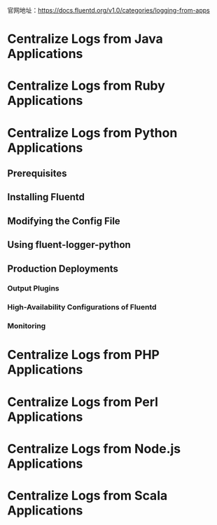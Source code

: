 官网地址：https://docs.fluentd.org/v1.0/categories/logging-from-apps

# Centralize Logs from Java Applications
# Centralize Logs from Ruby Applications
# Centralize Logs from Python Applications
## Prerequisites
## Installing Fluentd
## Modifying the Config File
## Using fluent-logger-python
## Production Deployments
### Output Plugins
### High-Availability Configurations of Fluentd
### Monitoring

# Centralize Logs from PHP Applications
# Centralize Logs from Perl Applications
# Centralize Logs from Node.js Applications
# Centralize Logs from Scala Applications
